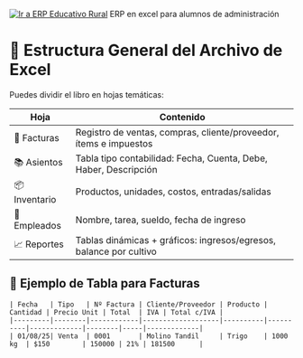 [![Ir a ERP Educativo Rural](https://img.shields.io/badge/Ir_a_ERP_Educativo_Rural-blue)](https://danivilla75.github.io/erp25.io/)
ERP en excel para alumnos de administración

# 📁 Estructura General del Archivo de Excel

Puedes dividir el libro en hojas temáticas:

| Hoja         | Contenido                                                                 |
|--------------|---------------------------------------------------------------------------|
| 🧾 Facturas  | Registro de ventas, compras, cliente/proveedor, ítems e impuestos        |
| 📚 Asientos  | Tabla tipo contabilidad: Fecha, Cuenta, Debe, Haber, Descripción         |
| 📦 Inventario| Productos, unidades, costos, entradas/salidas                            |
| 👥 Empleados | Nombre, tarea, sueldo, fecha de ingreso                                   |
| 📈 Reportes   | Tablas dinámicas + gráficos: ingresos/egresos, balance por cultivo      |

## 🧾 Ejemplo de Tabla para Facturas

```plaintext
| Fecha   | Tipo   | Nº Factura | Cliente/Proveedor | Producto | Cantidad | Precio Unit | Total  | IVA | Total c/IVA |
|---------|--------|------------|-------------------|----------|----------|-------------|--------|-----|-------------|
| 01/08/25| Venta  | 0001       | Molino Tandil     | Trigo    | 1000 kg  | $150        | 150000 | 21% | 181500      |
